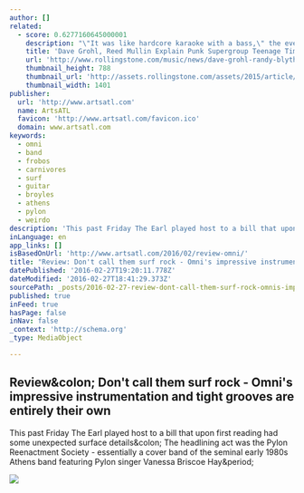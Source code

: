 ```yaml
---
author: []
related:
  - score: 0.6277160645000001
    description: "\"It was like hardcore karaoke with a bass,\" the ever-affable Dave Grohl says of recording with the all-star punk and metal project Teenage Time Killers. \"I just sat there, ripping to my favorite drummer [Corrosion of Conformity's] Reed Mullin and my favorite vocalists - Randy [Blythe] from Lamb of God, and fucking Neil Fallon, the singer of Clutch, and Pete [Stahl], the singer of Scream.\""
    title: 'Dave Grohl, Reed Mullin Explain Punk Supergroup Teenage Time Killers'
    url: 'http://www.rollingstone.com/music/news/dave-grohl-randy-blythe-explain-punk-supergroup-teenage-time-killers-20150728'
    thumbnail_height: 788
    thumbnail_url: 'http://assets.rollingstone.com/assets/2015/article/dave-grohl-randy-blythe-explain-punk-supergroup-teenage-time-killers-20150728/204135/large_rect/1438026340/1401x788-TTK_Group.jpg'
    thumbnail_width: 1401
publisher:
  url: 'http://www.artsatl.com'
  name: ArtsATL
  favicon: 'http://www.artsatl.com/favicon.ico'
  domain: www.artsatl.com
keywords:
  - omni
  - band
  - frobos
  - carnivores
  - surf
  - guitar
  - broyles
  - athens
  - pylon
  - weirdo
description: 'This past Friday The Earl played host to a bill that upon first reading had some unexpected surface details: The headlining act was the Pylon Reenactment Society - essentially a cover band of the seminal early 1980s Athens band featuring Pylon singer Vanessa Briscoe Hay.'
inLanguage: en
app_links: []
isBasedOnUrl: 'http://www.artsatl.com/2016/02/review-omni/'
title: "Review: Don't call them surf rock - Omni's impressive instrumentation and tight grooves are entirely their own"
datePublished: '2016-02-27T19:20:11.778Z'
dateModified: '2016-02-27T18:41:29.373Z'
sourcePath: _posts/2016-02-27-review-dont-call-them-surf-rock-omnis-impressive-instru.md
published: true
inFeed: true
hasPage: false
inNav: false
_context: 'http://schema.org'
_type: MediaObject

---
```

<article style=""><h1>Review&amp;colon; Don't call them surf rock - Omni's impressive instrumentation and tight grooves are entirely their own</h1><p>This past Friday The Earl played host to a bill that upon first reading had some unexpected surface details&amp;colon; The headlining act was the Pylon Reenactment Society - essentially a cover band of the seminal early 1980s Athens band featuring Pylon singer Vanessa Briscoe Hay&amp;period;</p><img src="http://www.artsatl.com/wp-content/uploads/2016/02/stairs-vertical.jpg" /></article>